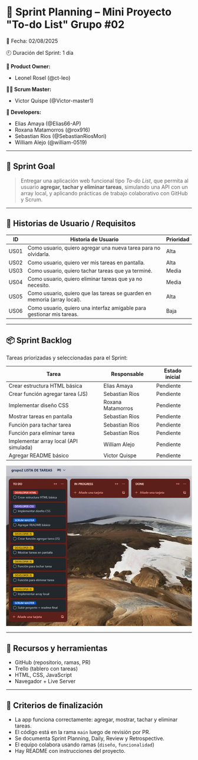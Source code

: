 # 🚀 Sprint Planning – Mini Proyecto "To-do List" Grupo #02
📅 Fecha: 02/08/2025

🕘 Duración del Sprint: 1 día  

**👤 Product Owner:** 
- Leonel Rosel (@ct-leo)

**🧑‍💼 Scrum Master:**
- Victor Quispe (@Victor-master1)  

**👥 Developers:** 
- Elias Amaya (@Elias66-AP)
- Roxana Matamorros (@rox916)
- Sebastian Rios (@SebastianRiosMori)
- William Alejo (@william-0519)

---

## 🎯 Sprint Goal
> Entregar una aplicación web funcional tipo *To-do List*, que permita al usuario **agregar, tachar y eliminar tareas**, simulando una API con un array local, y aplicando prácticas de trabajo colaborativo con GitHub y Scrum.

---

## 📝 Historias de Usuario / Requisitos

| ID | Historia de Usuario | Prioridad |
|----|---------------------|-----------|
| US01 | Como usuario, quiero agregar una nueva tarea para no olvidarla. | Alta |
| US02 | Como usuario, quiero ver mis tareas en pantalla. | Alta |
| US03 | Como usuario, quiero tachar tareas que ya terminé. | Media |
| US04 | Como usuario, quiero eliminar tareas que ya no necesito. | Media |
| US05 | Como usuario, quiero que las tareas se guarden en memoria (array local). | Alta |
| US06 | Como usuario, quiero una interfaz amigable para gestionar mis tareas. | Baja |

---

## 📦 Sprint Backlog

Tareas priorizadas y seleccionadas para el Sprint:

| Tarea | Responsable | Estado inicial |
|-------|-------------|----------------|
| Crear estructura HTML básica | Elias Amaya | Pendiente |
| Crear función agregar tarea (JS) | Sebastian Rios | Pendiente |
| Implementar diseño CSS | Roxana Matamorros | Pendiente |
| Mostrar tareas en pantalla | Sebastian Rios | Pendiente |
| Función para tachar tarea | Sebastian Rios | Pendiente |
| Función para eliminar tarea | Sebastian Rios | Pendiente |
| Implementar array local (API simulada) | William Alejo | Pendiente |
| Agregar README básico | Victor Quispe | Pendiente |

![Sprint Backlog](./img/Captura%20de%20pantalla%202025-08-04%20083115.png)

---

## 🧰 Recursos y herramientas

- GitHub (repositorio, ramas, PR)
- Trello (tablero con tareas)
- HTML, CSS, JavaScript
- Navegador + Live Server

---

## 🔐 Criterios de finalización

- La app funciona correctamente: agregar, mostrar, tachar y eliminar tareas.
- El código está en la rama `main` luego de revisión por PR.
- Se documenta Sprint Planning, Daily, Review y Retrospective.
- El equipo colabora usando ramas (`diseño`, `funcionalidad`)
- Hay README con instrucciones del proyecto.
